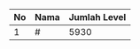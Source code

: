 | No | Nama            | Jumlah Level |
|----|-----------------|--------------|
| 1  | #    |    5930        |
